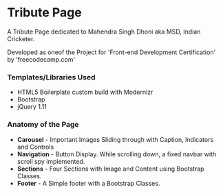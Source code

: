 # Tribute Page

A Tribute Page dedicated to Mahendra Singh Dhoni aka MSD, Indian Cricketer.

Developed as oneof the Project for 'Front-end Development Certification' by 'freecodecamp.com'

### Templates/Libraries Used

* HTML5 Boilerplate custom build with Modernizr
* Bootstrap
* jQuery 1.11

### Anatomy of the Page

* **Carousel** - Important Images Sliding through with Caption, Indicators and Controls
* **Navigation** - Button Display. While scrolling down, a fixed navbar with scroll spy implemented.
* **Sections** - Four Sections with Image and Content using Bootstrap Classes.
* **Footer** - A Simple footer with a Bootstrap Classes.
	

